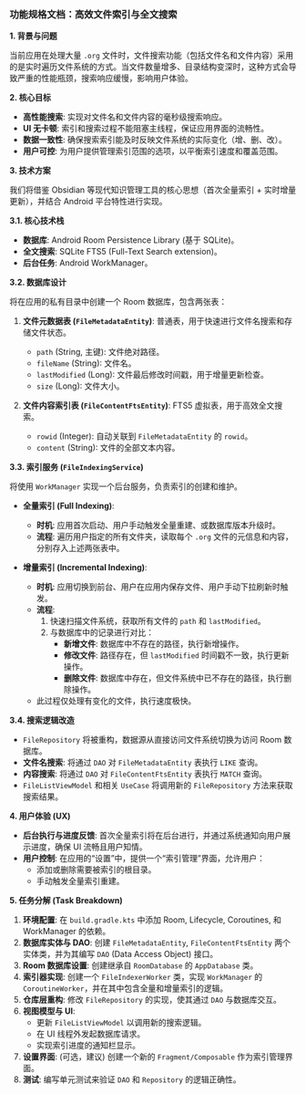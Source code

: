 ### **功能规格文档：高效文件索引与全文搜索**

**1. 背景与问题**

当前应用在处理大量 `.org` 文件时，文件搜索功能（包括文件名和文件内容）采用的是实时遍历文件系统的方式。当文件数量增多、目录结构变深时，这种方式会导致严重的性能瓶颈，搜索响应缓慢，影响用户体验。

**2. 核心目标**

*   **高性能搜索**: 实现对文件名和文件内容的毫秒级搜索响应。
*   **UI 无卡顿**: 索引和搜索过程不能阻塞主线程，保证应用界面的流畅性。
*   **数据一致性**: 确保搜索索引能及时反映文件系统的实际变化（增、删、改）。
*   **用户可控**: 为用户提供管理索引范围的选项，以平衡索引速度和覆盖范围。

**3. 技术方案**

我们将借鉴 Obsidian 等现代知识管理工具的核心思想（首次全量索引 + 实时增量更新），并结合 Android 平台特性进行实现。

**3.1. 核心技术栈**

*   **数据库**: Android Room Persistence Library (基于 SQLite)。
*   **全文搜索**: SQLite FTS5 (Full-Text Search extension)。
*   **后台任务**: Android WorkManager。

**3.2. 数据库设计**

将在应用的私有目录中创建一个 Room 数据库，包含两张表：

1.  **文件元数据表 (`FileMetadataEntity`)**: 普通表，用于快速进行文件名搜索和存储文件状态。
    *   `path` (String, 主键): 文件绝对路径。
    *   `fileName` (String): 文件名。
    *   `lastModified` (Long): 文件最后修改时间戳，用于增量更新检查。
    *   `size` (Long): 文件大小。

2.  **文件内容索引表 (`FileContentFtsEntity`)**: FTS5 虚拟表，用于高效全文搜索。
    *   `rowid` (Integer): 自动关联到 `FileMetadataEntity` 的 `rowid`。
    *   `content` (String): 文件的全部文本内容。

**3.3. 索引服务 (`FileIndexingService`)**

将使用 `WorkManager` 实现一个后台服务，负责索引的创建和维护。

*   **全量索引 (Full Indexing)**:
    *   **时机**: 应用首次启动、用户手动触发全量重建、或数据库版本升级时。
    *   **流程**: 遍历用户指定的所有文件夹，读取每个 `.org` 文件的元信息和内容，分别存入上述两张表中。

*   **增量索引 (Incremental Indexing)**:
    *   **时机**: 应用切换到前台、用户在应用内保存文件、用户手动下拉刷新时触发。
    *   **流程**:
        1.  快速扫描文件系统，获取所有文件的 `path` 和 `lastModified`。
        2.  与数据库中的记录进行对比：
            *   **新增文件**: 数据库中不存在的路径，执行新增操作。
            *   **修改文件**: 路径存在，但 `lastModified` 时间戳不一致，执行更新操作。
            *   **删除文件**: 数据库中存在，但文件系统中已不存在的路径，执行删除操作。
    *   此过程仅处理有变化的文件，执行速度极快。

**3.4. 搜索逻辑改造**

*   `FileRepository` 将被重构，数据源从直接访问文件系统切换为访问 Room 数据库。
*   **文件名搜索**: 将通过 `DAO` 对 `FileMetadataEntity` 表执行 `LIKE` 查询。
*   **内容搜索**: 将通过 `DAO` 对 `FileContentFtsEntity` 表执行 `MATCH` 查询。
*   `FileListViewModel` 和相关 `UseCase` 将调用新的 `FileRepository` 方法来获取搜索结果。

**4. 用户体验 (UX)**

*   **后台执行与进度反馈**: 首次全量索引将在后台进行，并通过系统通知向用户展示进度，确保 UI 流畅且用户知情。
*   **用户控制**: 在应用的“设置”中，提供一个“索引管理”界面，允许用户：
    *   添加或删除需要被索引的根目录。
    *   手动触发全量索引重建。

**5. 任务分解 (Task Breakdown)**

1.  **环境配置**: 在 `build.gradle.kts` 中添加 Room, Lifecycle, Coroutines, 和 WorkManager 的依赖。
2.  **数据库实体与 DAO**: 创建 `FileMetadataEntity`, `FileContentFtsEntity` 两个实体类，并为其编写 `DAO` (Data Access Object) 接口。
3.  **Room 数据库设置**: 创建继承自 `RoomDatabase` 的 `AppDatabase` 类。
4.  **索引器实现**: 创建一个 `FileIndexerWorker` 类，实现 `WorkManager` 的 `CoroutineWorker`，并在其中包含全量和增量索引的逻辑。
5.  **仓库层重构**: 修改 `FileRepository` 的实现，使其通过 `DAO` 与数据库交互。
6.  **视图模型与 UI**:
    *   更新 `FileListViewModel` 以调用新的搜索逻辑。
    *   在 UI 线程外发起数据库请求。
    *   实现索引进度的通知栏显示。
7.  **设置界面**: (可选，建议) 创建一个新的 `Fragment/Composable` 作为索引管理界面。
8.  **测试**: 编写单元测试来验证 `DAO` 和 `Repository` 的逻辑正确性。
